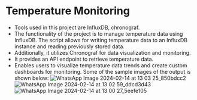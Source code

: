 # Temperature Monitoring
- Tools used in this project are InfluxDB, chronograf.
- The functionality of the project is to manage temperature data using InfluxDB. The script allows for writing temperature data to an InfluxDB instance and reading previously stored data.
- Additionally, it utilizes Chronograf for data visualization and monitoring.
- It provides an API endpoint to retrieve temperature data.
- Enables users to visualize temperature data trends and create custom dashboards for monitoring.
Some of the sample images of the output is shown below:
![WhatsApp Image 2024-02-14 at 13 03 25_850bdcc2](https://github.com/jainab02/Temperature_monitoring/assets/84964912/fa3ef200-c6b0-49f6-957a-bf91d57e5192)
![WhatsApp Image 2024-02-14 at 13 02 59_ddcd3d43](https://github.com/jainab02/Temperature_monitoring/assets/84964912/c5797800-9bd7-4e73-addc-c3f35bd66457)
![WhatsApp Image 2024-02-14 at 13 00 27_5eefe105](https://github.com/jainab02/Temperature_monitoring/assets/84964912/1e464b93-be2a-4445-8065-81c14f7b4a98)

